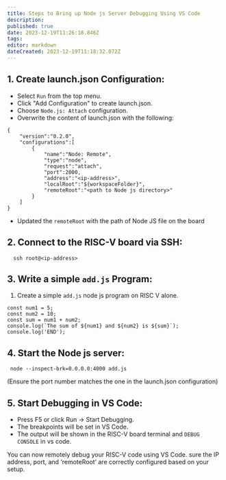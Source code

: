 ```yaml
---
title: Steps to Bring up Node js Server Debugging Using VS Code
description: 
published: true
date: 2023-12-19T11:26:18.846Z
tags: 
editor: markdown
dateCreated: 2023-12-19T11:18:32.072Z
---
```



## 1. Create launch.json Configuration:
   - Select `Run` from the top menu.
   - Click "Add Configuration" to create launch.json.
   - Choose `Node.js: Attach` configuration.
   - Overwrite the content of launch.json with the following:

    {
        "version":"0.2.0",
        "configurations":[
            {
                "name":"Node: Remote",
                "type":"node",
                "request":"attach",
                "port":2000,
                "address":"<ip-address>",
                "localRoot":"${workspaceFolder}",
                "remoteRoot":"<path to Node js directory>"
            }
        ]
    }
- Updated the `remoteRoot` with the path of Node JS file on the board
## 2. Connect to the RISC-V board via SSH:
 
      ssh root@<ip-address>
## 3. Write a simple `add.js` Program:
   1. Create a simple `add.js` node js program on RISC V alone.

    const num1 = 5;
    const num2 = 10;
    const sum = num1 + num2;
    console.log(`The sum of ${num1} and ${num2} is ${sum}`);
    console.log('END');
## 4. Start the Node js server:

     node --inspect-brk=0.0.0.0:4000 add.js
   (Ensure the port number matches the one in the launch.json configuration)
## 5. Start Debugging in VS Code:
  - Press F5 or click Run -> Start Debugging.
  - The breakpoints will be set in VS Code.
  - The output will be shown in the RISC-V board terminal and `DEBUG CONSOLE` in vs code.

You can now remotely debug your RISC-V code using VS Code. sure the IP address, port, and ‘remoteRoot’ are correctly configured based on your setup.